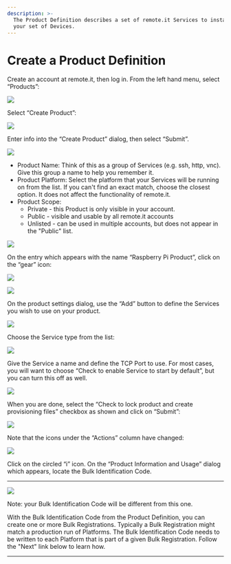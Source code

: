 ```yaml
---
description: >-
  The Product Definition describes a set of remote.it Services to install on
  your set of Devices.
---
```


# Create a Product Definition

Create an account at remote.it, then log in.  From the left hand menu, select “Products”:

![](../../.gitbook/assets/image%20%2868%29.png)

Select “Create Product”:

![](../../.gitbook/assets/image%20%2849%29.png)

Enter info into the “Create Product” dialog, then select “Submit”.

![](../../.gitbook/assets/image%20%28102%29.png)

* Product Name: Think of this as a group of Services \(e.g. ssh, http, vnc\).  Give this group a name to help you remember it.
* Product Platform: Select the platform that your Services will be running on from the list.  If you can't find an exact match, choose the closest option.  It does not affect the functionality of remote.it.
* Product Scope: 
  * Private - this Product is only visible in your account.
  * Public - visible and usable by all remote.it accounts
  * Unlisted - can be used in multiple accounts, but does not appear in the "Public" list.

![](../../.gitbook/assets/image%20%28305%29.png)

On the entry which appears with the name “Raspberry Pi Product”, click on the “gear” icon:

![](../../.gitbook/assets/image%20%2847%29.png)

![](../../.gitbook/assets/image%20%28197%29.png)

On the product settings dialog, use the “Add” button to define the Services you wish to use on your product.  

![](../../.gitbook/assets/image%20%28239%29.png)

Choose the Service type from the list:

![](../../.gitbook/assets/image%20%28287%29.png)

Give the Service a name and define the TCP Port to use.  For most cases, you will want to choose “Check to enable Service to start by default”, but you can turn this off as well.

![](../../.gitbook/assets/image%20%28304%29.png)

When you are done, select the “Check to lock product and create provisioning files” checkbox as shown and click on “Submit”:

![](../../.gitbook/assets/image%20%28227%29.png)

Note that the icons under the “Actions” column have changed:

![](../../.gitbook/assets/image%20%28330%29.png)

Click on the circled “i” icon.  On the “Product Information and Usage” dialog which appears, locate the Bulk Identification Code.  
****

![](../../.gitbook/assets/image%20%28231%29.png)

Note: your Bulk Identification Code will be different from this one.  

With the Bulk Identification Code from the Product Definition, you can create one or more Bulk Registrations.  Typically a Bulk Registration might match a production run of Platforms.  The Bulk Identification Code needs to be written to each Platform that is part of a given Bulk Registration.  Follow the "Next" link below to learn how.  
****


